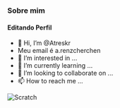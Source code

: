 ### Sobre mim
#### Editando Perfil

- 👋 Hi, I’m @Atreskr
-  Meu email é a.renzcherchen
- 👀 I’m interested in ...
- 🌱 I’m currently learning ...
- 💞️ I’m looking to collaborate on ...
- 📫 How to reach me ...


![Scratch](https://img.shields.io/badge/Java-ED8B00?style=for-the-badge&logo=java&logoColor=white)

<!---
Atreskr/Atreskr is a ✨ special ✨ repository because its `README.md` (this file) appears on your GitHub profile.
You can click the Preview link to take a look at your changes.
--->
